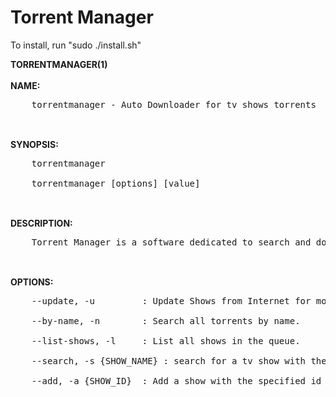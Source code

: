 Torrent Manager
====================

To install, run "sudo ./install.sh"

<b>TORRENTMANAGER(1)</b><br/>
<br/>
<b>NAME:</b><br/>
<pre>
	torrentmanager - Auto Downloader for tv shows torrents<br/>
</pre>
<br/>
<b>SYNOPSIS:</b><br/>
<pre>
	torrentmanager<br/>
	torrentmanager [options] [value]<br/>
</pre>
<br/>
<b>DESCRIPTION:</b><br/>
<pre>
	Torrent Manager is a software dedicated to search and download the tv shows you watch daily. It must be preloaded with the shows you want it to search (see: --search and --add). It relies on Deluged torrent and deluge-console, all which will be installed with this software.<br/>
</pre>
<br/>
<b>OPTIONS:</b><br/>
<pre>
	--update, -u		 : Update Shows from Internet for more actual data.<br/>
	--by-name, -n		 : Search all torrents by name.<br/>
	--list-shows, -l	 : List all shows in the queue.<br/>
	--search, -s {SHOW_NAME} : search for a tv show with the specified name. It returns a list with id and name. It also gives the imbd reference number to check the show.<br/>
	--add, -a {SHOW_ID}	 : Add a show with the specified id to the list. To find the show id, use --search {SHOW NAME}.<br/>
</pre>

